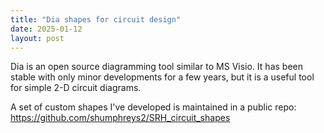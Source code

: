 ```yaml
---
title: "Dia shapes for circuit design"
date: 2025-01-12
layout: post
---
```

Dia is an open source diagramming tool similar to MS Visio.  It has been stable with only minor developments for a few years, but it is a useful tool for simple 2-D circuit diagrams.

A set of custom shapes I've developed is maintained in a public repo:
<https://github.com/shumphreys2/SRH_circuit_shapes>
